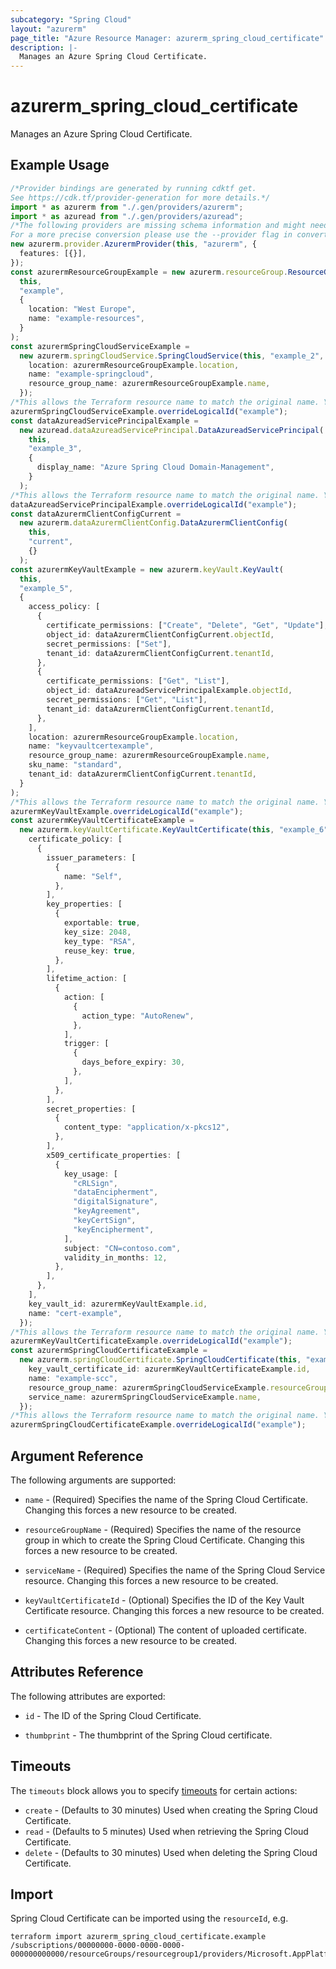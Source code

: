 ```yaml
---
subcategory: "Spring Cloud"
layout: "azurerm"
page_title: "Azure Resource Manager: azurerm_spring_cloud_certificate"
description: |-
  Manages an Azure Spring Cloud Certificate.
---
```


# azurerm\_spring\_cloud\_certificate

Manages an Azure Spring Cloud Certificate.

## Example Usage

```typescript
/*Provider bindings are generated by running cdktf get.
See https://cdk.tf/provider-generation for more details.*/
import * as azurerm from "./.gen/providers/azurerm";
import * as azuread from "./.gen/providers/azuread";
/*The following providers are missing schema information and might need manual adjustments to synthesize correctly: azurerm, azuread.
For a more precise conversion please use the --provider flag in convert.*/
new azurerm.provider.AzurermProvider(this, "azurerm", {
  features: [{}],
});
const azurermResourceGroupExample = new azurerm.resourceGroup.ResourceGroup(
  this,
  "example",
  {
    location: "West Europe",
    name: "example-resources",
  }
);
const azurermSpringCloudServiceExample =
  new azurerm.springCloudService.SpringCloudService(this, "example_2", {
    location: azurermResourceGroupExample.location,
    name: "example-springcloud",
    resource_group_name: azurermResourceGroupExample.name,
  });
/*This allows the Terraform resource name to match the original name. You can remove the call if you don't need them to match.*/
azurermSpringCloudServiceExample.overrideLogicalId("example");
const dataAzureadServicePrincipalExample =
  new azuread.dataAzureadServicePrincipal.DataAzureadServicePrincipal(
    this,
    "example_3",
    {
      display_name: "Azure Spring Cloud Domain-Management",
    }
  );
/*This allows the Terraform resource name to match the original name. You can remove the call if you don't need them to match.*/
dataAzureadServicePrincipalExample.overrideLogicalId("example");
const dataAzurermClientConfigCurrent =
  new azurerm.dataAzurermClientConfig.DataAzurermClientConfig(
    this,
    "current",
    {}
  );
const azurermKeyVaultExample = new azurerm.keyVault.KeyVault(
  this,
  "example_5",
  {
    access_policy: [
      {
        certificate_permissions: ["Create", "Delete", "Get", "Update"],
        object_id: dataAzurermClientConfigCurrent.objectId,
        secret_permissions: ["Set"],
        tenant_id: dataAzurermClientConfigCurrent.tenantId,
      },
      {
        certificate_permissions: ["Get", "List"],
        object_id: dataAzureadServicePrincipalExample.objectId,
        secret_permissions: ["Get", "List"],
        tenant_id: dataAzurermClientConfigCurrent.tenantId,
      },
    ],
    location: azurermResourceGroupExample.location,
    name: "keyvaultcertexample",
    resource_group_name: azurermResourceGroupExample.name,
    sku_name: "standard",
    tenant_id: dataAzurermClientConfigCurrent.tenantId,
  }
);
/*This allows the Terraform resource name to match the original name. You can remove the call if you don't need them to match.*/
azurermKeyVaultExample.overrideLogicalId("example");
const azurermKeyVaultCertificateExample =
  new azurerm.keyVaultCertificate.KeyVaultCertificate(this, "example_6", {
    certificate_policy: [
      {
        issuer_parameters: [
          {
            name: "Self",
          },
        ],
        key_properties: [
          {
            exportable: true,
            key_size: 2048,
            key_type: "RSA",
            reuse_key: true,
          },
        ],
        lifetime_action: [
          {
            action: [
              {
                action_type: "AutoRenew",
              },
            ],
            trigger: [
              {
                days_before_expiry: 30,
              },
            ],
          },
        ],
        secret_properties: [
          {
            content_type: "application/x-pkcs12",
          },
        ],
        x509_certificate_properties: [
          {
            key_usage: [
              "cRLSign",
              "dataEncipherment",
              "digitalSignature",
              "keyAgreement",
              "keyCertSign",
              "keyEncipherment",
            ],
            subject: "CN=contoso.com",
            validity_in_months: 12,
          },
        ],
      },
    ],
    key_vault_id: azurermKeyVaultExample.id,
    name: "cert-example",
  });
/*This allows the Terraform resource name to match the original name. You can remove the call if you don't need them to match.*/
azurermKeyVaultCertificateExample.overrideLogicalId("example");
const azurermSpringCloudCertificateExample =
  new azurerm.springCloudCertificate.SpringCloudCertificate(this, "example_7", {
    key_vault_certificate_id: azurermKeyVaultCertificateExample.id,
    name: "example-scc",
    resource_group_name: azurermSpringCloudServiceExample.resourceGroupName,
    service_name: azurermSpringCloudServiceExample.name,
  });
/*This allows the Terraform resource name to match the original name. You can remove the call if you don't need them to match.*/
azurermSpringCloudCertificateExample.overrideLogicalId("example");

```

## Argument Reference

The following arguments are supported:

*   `name` - (Required) Specifies the name of the Spring Cloud Certificate. Changing this forces a new resource to be created.

*   `resourceGroupName` - (Required) Specifies the name of the resource group in which to create the Spring Cloud Certificate. Changing this forces a new resource to be created.

*   `serviceName` - (Required) Specifies the name of the Spring Cloud Service resource. Changing this forces a new resource to be created.

*   `keyVaultCertificateId` - (Optional) Specifies the ID of the Key Vault Certificate resource. Changing this forces a new resource to be created.

*   `certificateContent` - (Optional) The content of uploaded certificate. Changing this forces a new resource to be created.

## Attributes Reference

The following attributes are exported:

*   `id` - The ID of the Spring Cloud Certificate.

*   `thumbprint` - The thumbprint of the Spring Cloud certificate.

## Timeouts

The `timeouts` block allows you to specify [timeouts](https://www.terraform.io/language/resources/syntax#operation-timeouts) for certain actions:

* `create` - (Defaults to 30 minutes) Used when creating the Spring Cloud Certificate.
* `read` - (Defaults to 5 minutes) Used when retrieving the Spring Cloud Certificate.
* `delete` - (Defaults to 30 minutes) Used when deleting the Spring Cloud Certificate.

## Import

Spring Cloud Certificate can be imported using the `resourceId`, e.g.

```shell
terraform import azurerm_spring_cloud_certificate.example /subscriptions/00000000-0000-0000-0000-000000000000/resourceGroups/resourcegroup1/providers/Microsoft.AppPlatform/spring/spring1/certificates/cert1
```
